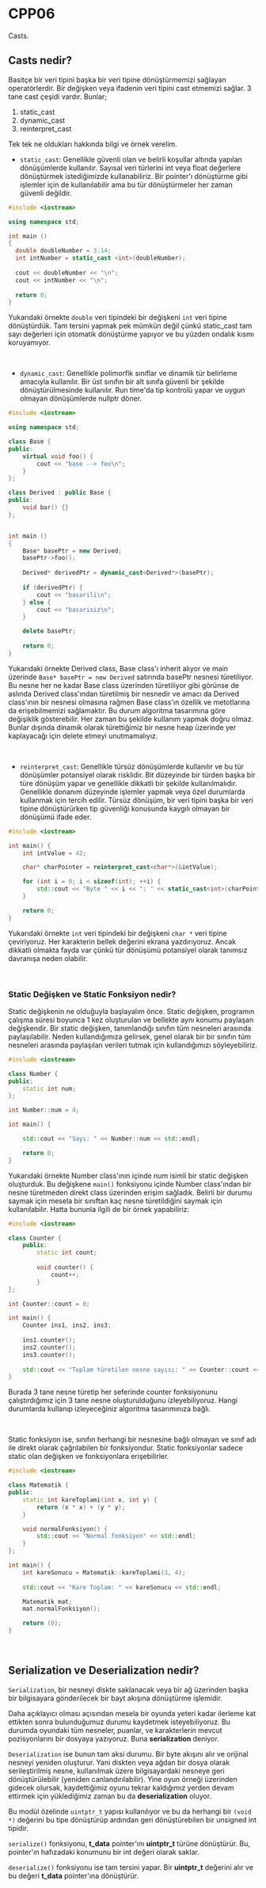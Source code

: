 # **CPP06** 

Casts.

## Casts nedir?

Basitçe bir veri tipini başka bir veri tipine dönüştürmemizi sağlayan operatörlerdir. Bir değişken veya ifadenin veri tipini cast etmemizi sağlar. 3 tane cast çeşidi vardır. Bunlar;
1. static_cast
2. dynamic_cast
3. reinterpret_cast

Tek tek ne oldukları hakkında bilgi ve örnek verelim.
- `static_cast`: Genellikle güvenli olan ve belirli koşullar altında yapılan dönüşümlerde kullanılır. Sayısal veri türlerini int veya float değerlere dönüştürmek istediğimizde kullanabiliriz. Bir pointer'ı dönüştürme gibi işlemler için de kullanılabilir ama bu tür dönüştürmeler her zaman güvenli değildir.

```cpp
#include <iostream>

using namespace std;

int main ()
{
  double doubleNumber = 3.14;
  int intNumber = static_cast <int>(doubleNumber);
  
  cout << doubleNumber << "\n";
  cout << intNumber << "\n";
  
  return 0;
}
```

Yukarıdaki örnekte `double` veri tipindeki bir değişkeni `int` veri tipine dönüştürdük. Tam tersini yapmak pek mümkün değil çünkü static_cast tam sayı değerleri için otomatik dönüştürme yapıyor ve bu yüzden ondalık kısmı koruyamıyor.


<br />


- `dynamic_cast`: Genellikle polimorfik sınıflar ve dinamik tür belirleme amacıyla kullanılır. Bir üst sınıfın bir alt sınıfa güvenli bir şekilde dönüştürülmesinde kullanılır. Run time'da tip kontrolü yapar ve uygun olmayan dönüşümlerde nullptr döner.

```cpp
#include <iostream>

using namespace std;

class Base {
public:
    virtual void foo() {
        cout << "base --> foo\n";
    }
};

class Derived : public Base {
public:
    void bar() {}
};


int main ()
{
    Base* basePtr = new Derived;
    basePtr->foo();
    
    Derived* derivedPtr = dynamic_cast<Derived*>(basePtr);
    
    if (derivedPtr) {
        cout << "basarili\n";
    } else {
        cout << "basarisiz\n";
    }

    delete basePtr;
      
    return 0;
}
```

Yukarıdaki örnekte Derived class, Base class'ı inherit alıyor ve main üzerinde `Base* basePtr = new Derived` satırında basePtr nesnesi türetiliyor. Bu nesne her ne kadar Base class üzerinden türetiliyor gibi görünse de aslında Derived class'ından türetilmiş bir nesnedir ve amacı da Derived class'ının bir nesnesi olmasına rağmen Base class'ın özellik ve metotlarına da erişebilmemizi sağlamaktır. Bu durum algoritma tasarımına göre değişiklik gösterebilir. Her zaman bu şekilde kullanım yapmak doğru olmaz. Bunlar dışında dinamik olarak türettiğimiz bir nesne heap üzerinde yer kaplayacağı için delete etmeyi unutmamalıyız.


<br />


- `reinterpret_cast`: Genellikle türsüz dönüşümlerde kullanılır ve bu tür dönüşümler potansiyel olarak risklidir. Bit düzeyinde bir türden başka bir türe dönüşüm yapar ve genellikle dikkatli bir şekilde kullanılmalıdır.
Genellikle donanım düzeyinde işlemler yapmak veya özel durumlarda kullanmak için tercih edilir. Türsüz dönüşüm, bir veri tipini başka bir veri tipine dönüştürürken tip güvenliği konusunda kaygılı olmayan bir dönüşümü ifade eder.

```cpp
#include <iostream>

int main() {
    int intValue = 42;

    char* charPointer = reinterpret_cast<char*>(&intValue);

    for (int i = 0; i < sizeof(int); ++i) {
        std::cout << "Byte " << i << ": " << static_cast<int>(charPointer[i]) << std::endl;
    }

    return 0;
}
```

Yukarıdaki örnekte `int` veri tipindeki bir değişkeni `char *` veri tipine çeviriyoruz. Her karakterin bellek değerini ekrana yazdırıyoruz. Ancak dikkatli olmakta fayda var çünkü tür dönüşümü potansiyel olarak tanımsız davranışa neden olabilir.


<br />


### Static Değişken ve Static Fonksiyon nedir?

Static değişkenin ne olduğuyla başlayalım önce. Static değişken, programın çalışma süresi boyunca 1 kez oluşturulan ve bellekte aynı konumu paylaşan değişkendir. Bir static değişken, tanımlandığı sınıfın tüm nesneleri arasında paylaşılabilir. Neden kullandığımıza gelirsek, genel olarak bir bir sınıfın tüm nesneleri arasında paylaşılan verileri tutmak için kullandığımızı söyleyebiliriz.

```cpp
#include <iostream>

class Number {
public:
    static int num;
};

int Number::num = 4;

int main() {

    std::cout << "Sayı: " << Number::num << std::endl;

    return 0;
}
```

Yukarıdaki örnekte Number class'ının içinde num isimli bir static değişken oluşturduk. Bu değişkene `main()` fonksiyonu içinde Number class'ından bir nesne türetmeden direkt class üzerinden erişim sağladık. Belirli bir durumu saymak için mesela bir sınıftan kaç nesne türetildiğini saymak için kullanılabilir. Hatta bununla ilgili de bir örnek yapabiliriz:

```cpp
#include <iostream>

class Counter {
    public:
        static int count;
        
        void counter() {
            count++;
        }
};

int Counter::count = 0;

int main() {
    Counter ins1, ins2, ins3;
    
    ins1.counter();
    ins2.counter();
    ins3.counter();
    
    std::cout << "Toplam türetilen nesne sayısı: " << Counter::count << std::endl;
}
```

Burada 3 tane nesne türetip her seferinde counter fonksiyonunu çalıştırdığımız için 3 tane nesne oluşturulduğunu izleyebiliyoruz. Hangi durumlarda kullanıp izleyeceğiniz algoritma tasarımınıza bağlı.


<br />


Static fonksiyon ise, sınıfın herhangi bir nesnesine bağlı olmayan ve sınıf adı ile direkt olarak çağrılabilen bir fonksiyondur. Static fonksiyonlar sadece static olan değişken ve fonksiyonlara erişebilirler. 

```cpp
#include <iostream>

class Matematik {
public:
    static int kareToplami(int x, int y) {
        return (x * x) + (y * y);
    }

    void normalFonksiyon() {
        std::cout << "Normal fonksiyon" << std::endl;
    }
};

int main() {
    int kareSonucu = Matematik::kareToplami(3, 4);
    
    std::cout << "Kare Toplam: " << kareSonucu << std::endl;

    Matematik mat;
    mat.normalFonksiyon();

    return (0);
}
```


<br />


## Serialization ve Deserialization nedir?

`Serialization`, bir nesneyi diskte saklanacak veya bir ağ üzerinden başka bir bilgisayara gönderilecek bir bayt akışına dönüştürme işlemidir.

Daha açıklayıcı olması açısından mesela bir oyunda yeteri kadar ilerleme kat ettikten sonra bulunduğumuz durumu kaydetmek isteyebiliyoruz. Bu durumda oyundaki tüm nesneler, puanlar, ve karakterlerin mevcut pozisyonlarını bir dosyaya yazıyoruz. Buna **serialization** deniyor.

`Deserialization` ise bunun tam aksi durumu. Bir byte akışını alır ve orijinal nesneyi yeniden oluşturur. Yani diskten veya ağdan bir dosya olarak serileştirilmiş nesne, kullanılmak üzere bilgisayardaki nesneye geri dönüştürülebilir (yeniden canlandırılabilir). Yine oyun örneği üzerinden gidecek olursak, kaydettiğimiz oyunu tekrar kaldığımız yerden devam ettirmek için yüklediğimiz zaman bu da **deserialization** oluyor.

Bu modül özelinde `uintptr_t` yapısı kullanılıyor ve bu da herhangi bir `(void *)` değerini bu tipe dönüştürüp ardından geri dönüştürebilen bir unsigned int tipidir.

`serialize()` fonksiyonu, **t_data** pointer'ını **uintptr_t** türüne dönüştürür. Bu, pointer'ın hafızadaki konumunu bir int değeri olarak saklar.

`deserialize()` fonksiyonu ise tam tersini yapar. Bir **uintptr_t** değerini alır ve bu değeri **t_data** pointer'ına dönüştürür.

